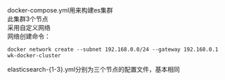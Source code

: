 docker-compose.yml用来构建es集群  
此集群3个节点  
采用自定义网络  
网络创建命令：
```
docker network create --subnet 192.168.0.0/24 --gateway 192.168.0.1 wk-docker-cluster
```
elasticsearch-{1-3}.yml分别为三个节点的配置文件，基本相同